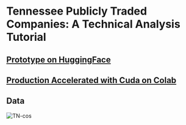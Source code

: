 # Tennessee Publicly Traded Companies: A Technical Analysis Tutorial

## [Prototype on HuggingFace](https://huggingface.co/spaces/LeonceNsh/tn-public-companies-technical-analysis)

## [Production Accelerated with Cuda on Colab](https://c665887b7cf6f0261e.gradio.live/)

## Data 
![TN-cos](https://github.com/LNshuti/tennessee-market-size/assets/13305262/398a00df-9d01-4133-b96c-7023c09abee2)
